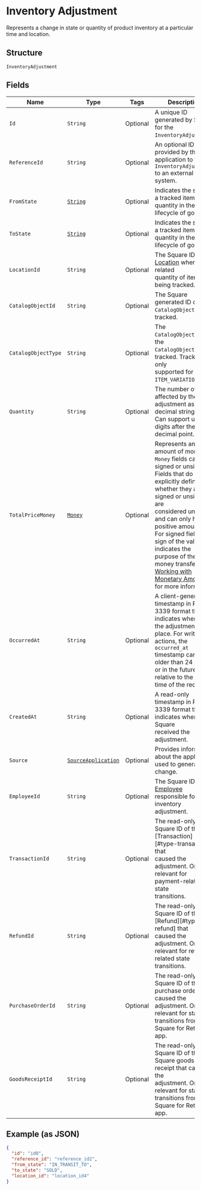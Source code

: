 
# Inventory Adjustment

Represents a change in state or quantity of product inventory at a
particular time and location.

## Structure

`InventoryAdjustment`

## Fields

| Name | Type | Tags | Description | Getter |
|  --- | --- | --- | --- | --- |
| `Id` | `String` | Optional | A unique ID generated by Square for the<br>`InventoryAdjustment`. | String getId() |
| `ReferenceId` | `String` | Optional | An optional ID provided by the application to tie the<br>`InventoryAdjustment` to an external<br>system. | String getReferenceId() |
| `FromState` | [`String`](/doc/models/inventory-state.md) | Optional | Indicates the state of a tracked item quantity in the lifecycle of goods. | String getFromState() |
| `ToState` | [`String`](/doc/models/inventory-state.md) | Optional | Indicates the state of a tracked item quantity in the lifecycle of goods. | String getToState() |
| `LocationId` | `String` | Optional | The Square ID of the [Location](#type-location) where the related<br>quantity of items are being tracked. | String getLocationId() |
| `CatalogObjectId` | `String` | Optional | The Square generated ID of the<br>`CatalogObject` being tracked. | String getCatalogObjectId() |
| `CatalogObjectType` | `String` | Optional | The `CatalogObjectType` of the<br>`CatalogObject` being tracked. Tracking is only<br>supported for the `ITEM_VARIATION` type. | String getCatalogObjectType() |
| `Quantity` | `String` | Optional | The number of items affected by the adjustment as a decimal string.<br>Can support up to 5 digits after the decimal point. | String getQuantity() |
| `TotalPriceMoney` | [`Money`](/doc/models/money.md) | Optional | Represents an amount of money. `Money` fields can be signed or unsigned.<br>Fields that do not explicitly define whether they are signed or unsigned are<br>considered unsigned and can only hold positive amounts. For signed fields, the<br>sign of the value indicates the purpose of the money transfer. See<br>[Working with Monetary Amounts](https://developer.squareup.com/docs/build-basics/working-with-monetary-amounts)<br>for more information. | Money getTotalPriceMoney() |
| `OccurredAt` | `String` | Optional | A client-generated timestamp in RFC 3339 format that indicates when<br>the adjustment took place. For write actions, the `occurred_at`<br>timestamp cannot be older than 24 hours or in the future relative to the<br>time of the request. | String getOccurredAt() |
| `CreatedAt` | `String` | Optional | A read-only timestamp in RFC 3339 format that indicates when Square<br>received the adjustment. | String getCreatedAt() |
| `Source` | [`SourceApplication`](/doc/models/source-application.md) | Optional | Provides information about the application used to generate a change. | SourceApplication getSource() |
| `EmployeeId` | `String` | Optional | The Square ID of the [Employee](#type-employee) responsible for the<br>inventory adjustment. | String getEmployeeId() |
| `TransactionId` | `String` | Optional | The read-only Square ID of the [Transaction][#type-transaction] that<br>caused the adjustment. Only relevant for payment-related state<br>transitions. | String getTransactionId() |
| `RefundId` | `String` | Optional | The read-only Square ID of the [Refund][#type-refund] that<br>caused the adjustment. Only relevant for refund-related state<br>transitions. | String getRefundId() |
| `PurchaseOrderId` | `String` | Optional | The read-only Square ID of the purchase order that caused the<br>adjustment. Only relevant for state transitions from the Square for Retail<br>app. | String getPurchaseOrderId() |
| `GoodsReceiptId` | `String` | Optional | The read-only Square ID of the Square goods receipt that caused the<br>adjustment. Only relevant for state transitions from the Square for Retail<br>app. | String getGoodsReceiptId() |

## Example (as JSON)

```json
{
  "id": "id0",
  "reference_id": "reference_id2",
  "from_state": "IN_TRANSIT_TO",
  "to_state": "SOLD",
  "location_id": "location_id4"
}
```

